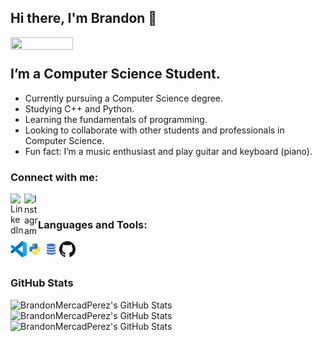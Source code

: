 ## Hi there, I'm Brandon 👋
<img align="left" width="100px" height="20px" src="https://komarev.com/ghpvc/?username=BrandonMercadPerez" /><br />

## I’m a Computer Science Student.
- Currently pursuing a Computer Science degree.
- Studying C++ and Python.
- Learning the fundamentals of programming.
- Looking to collaborate with other students and professionals in Computer Science.
- Fun fact: I’m a music enthusiast and play guitar and keyboard (piano).

### Connect with me:

[<img align="left" alt="LinkedIn" width="22px" src="https://cdn1.iconfinder.com/data/icons/logotypes/32/square-linkedin-512.png" />][linkedin]
[<img align="left" alt="Instagram" width="22px" src="https://cdn4.iconfinder.com/data/icons/social-media-2146/512/25_social-512.png" />][instagram]

<br />

### Languages and Tools:


<img align="left" alt="Visual Studio Code" width="26px" src="https://raw.githubusercontent.com/github/explore/80688e429a7d4ef2fca1e82350fe8e3517d3494d/topics/visual-studio-code/visual-studio-code.png" />
<img align="left" alt="HTML5" width="26px" src="https://raw.githubusercontent.com/github/explore/80688e429a7d4ef2fca1e82350fe8e3517d3494d/topics/python/python.png" />
<img align="left" alt="SQL" width="26px" src="https://raw.githubusercontent.com/github/explore/80688e429a7d4ef2fca1e82350fe8e3517d3494d/topics/sql/sql.png" />
<!-- <img align="left" alt="MySQL" width="26px" src="https://raw.githubusercontent.com/github/explore/80688e429a7d4ef2fca1e82350fe8e3517d3494d/topics/jupyternotebook/jupyternotebook.png" /> -->
<img align="left" alt="GitHub" width="26px" src="https://raw.githubusercontent.com/github/explore/78df643247d429f6cc873026c0622819ad797942/topics/github/github.png" />
<br />
<br />


 ### GitHub Stats
  <img align="left" alt="BrandonMercadPerez's GitHub Stats" src="https://github-readme-stats.vercel.app/api?username=BrandonMercadoPerez&show_icons=true&hide_border=true&theme=radical" />
  </br>
  <img align="left" alt="BrandonMercadPerez's GitHub Stats" src="https://github-readme-stats.vercel.app/api/top-langs/?username=BrandonMercadoPerez&layout=compact&theme=radical&hide_border=true" />
  </br>
  <img align="left" alt="BrandonMercadPerez's GitHub Stats" src="https://github-readme-streak-stats.herokuapp.com?user=BrandonMercadoPerez&theme=radical&hide_border=true" />


[instagram]: https://instagram.com/brandonmercado_
[linkedin]: https://linkedin.com/in/brandon-mercado-perez-09aab8266
